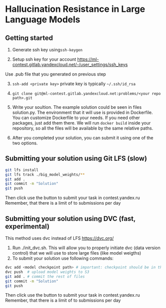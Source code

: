 # Hallucination Resistance in Large Language Models


## Getting started

1. Generate ssh key using`ssh-keygen`

2. Setup ssh key for your account
https://ml-contest.gitlab.yandexcloud.net/-/user_settings/ssh_keys

Use .pub file that you generated on previous step

3. `ssh-add <private key>`
private key is typically `~/.ssh/id_rsa`


4. `git clone git@ml-contest.gitlab.yandexcloud.net:problems/<your repo path>.git`

5. Write your soultion.
The example solution could be seen in files solution.py. The environment that it will use is provided in Dockerfile. You can customize Dockerfile to your needs. If you need other packages, just add them there.
We will run `docker build` inside your repository, so all the files will be available by the same relative paths.

6. After you completed your solution, you can submit it using one of the two options.

## Submitting your solution using Git LFS (slow)
```bash
git lfs install
git lfs track ./big_model_weights/**
git add .
git commit -m "Solution"
git push
```
Then click use the button to submit your task in contest.yandex.ru
Remember, that there is a limit of to submissions per day

## Submitting your solution using DVC (fast, experimental)
This method uses dvc instead of LFS https://dvc.org/

1. Run ./init_dvc.sh. This will allow you to properly initiate dvc (data version control) that we will use to store large files (like model weigths)
2. To submit your solution use following commands:
```bash
dvc add <model checkpoint path> # important: checkpoint should be in the same directory as other project files
dvc push  # upload model weights to S3
git add . # commit the rest of files
git commit -m "Solution"
git push
```
Then click use the button to submit your task in contest.yandex.ru
Remember, that there is a limit of to submissions per day

